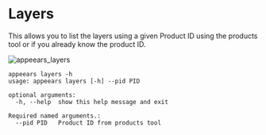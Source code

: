 # Layers

This allows you to list the layers using a given Product ID using the products tool or if you already know the product ID.

![appeears_layers](https://user-images.githubusercontent.com/6677629/196684004-a2e5b773-59db-46c2-8f48-a49e150d8ccb.gif)

```
appeears layers -h
usage: appeears layers [-h] --pid PID

optional arguments:
  -h, --help  show this help message and exit

Required named arguments.:
  --pid PID   Product ID from products tool
```
